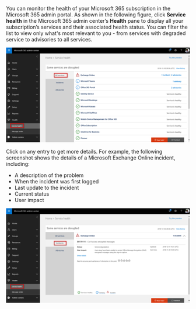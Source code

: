 You can monitor the health of your Microsoft 365 subscription in the Microsoft 365 admin portal. As shown in the following figure, click **Service health** in the Microsoft 365 admin center’s **Health** pane to display all your subscription’s services and their associated health status. You can filter the list to view only what's most relevant to you - from services with degraded service to advisories to all services.

![Service health view](../media/5-service-health-1.png)

Click on any entry to get more details. For example, the following screenshot shows the details of a Microsoft Exchange Online incident, including:
- A description of the problem
- When the incident was first logged
- Last update to the incident
- Current status
- User impact

![Service health incidents](../media/5-service-health-2.png)